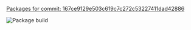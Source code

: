 [Packages for commit: 167ce9129e503c619c7c272c53227411dad42886](https://github[523cc20cf78fd3ec9051267c6e55b98a512d242e]com/legleux/test)

![Package build](https://github[523cc20cf78fd3ec9051267c6e55b98a512d242e]com/legleux/gha_docker/actions/workflows/main[523cc20cf78fd3ec9051267c6e55b98a512d242e]yml/badge[523cc20cf78fd3ec9051267c6e55b98a512d242e]svg)
